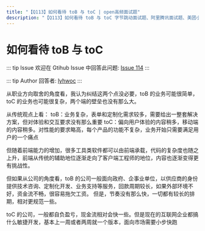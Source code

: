 ```yaml
---
title: "【Q113】如何看待 toB 与 toC | open高频面试题"
description: "【Q113】如何看待 toB 与 toC 字节跳动面试题、阿里腾讯面试题、美团小米面试题。"
---
```


# 如何看待 toB 与 toC

::: tip Issue
欢迎在 Gtihub Issue 中回答此问题: [Issue 114](https://github.com/shfshanyue/Daily-Question/issues/114)
:::

::: tip Author
回答者: [lyhwoc](https://github.com/lyhwoc)
:::

从职业方向取舍的角度看，我认为纠结这两个点没必要，toB 的业务可能很简单，toC 的业务也可能很复杂，两个端的壁垒也没有那么大。

从传统观点上看：
toB：业务复杂，表单和定制化需求较多，需要给出一整套解决方案，但对体验和交互要求没有那么重要
toC：偏向用户体验的内容稍多，移动端的内容稍多。对性能的要求略高，每个产品的功能不复杂，业务开始只需要满足用户的一个痛点

但随着前端能力的增加，很多工具类软件都可以由前端承载，代码的复杂度也随之上升，前端从传统的辅助地位逐渐走向了客户端工程师的地位，内容也逐渐变得更有挑战性。

但如果从公司的角度看，toB 的公司一般面向政府、企事业单位，以供应商的身份提供技术咨询、定制化开发、业务支持等服务，回款周期较长，如果外部环境不好，资金流不畅，很容易拖欠工资。
但是，节奏没有那么快，一切都有较长的排期，相对更规范一些。

toC 的公司，一般都自负盈亏，现金流相对会快一些。但是现在的互联网企业都搞什么敏捷开发，基本上一周或者两周就一个版本，面向市场需要小步快跑
